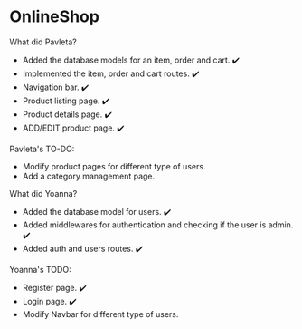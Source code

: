 # OnlineShop

What did Pavleta?
- Added the database models for an item, order and cart. :heavy_check_mark:
- Implemented the item, order and cart routes. :heavy_check_mark:
- Navigation bar. :heavy_check_mark:
- Product listing page. :heavy_check_mark:
- Product details page. :heavy_check_mark:
- ADD/EDIT product page. :heavy_check_mark:

Pavleta's TO-DO:
- Modify product pages for different type of users.
- Add a category management page.

What did Yoanna?
- Added the database model for users. :heavy_check_mark:
- Added middlewares for authentication and checking if the user is admin. :heavy_check_mark:
- Added auth and users routes. :heavy_check_mark:

Yoanna's TODO:
- Register page. :heavy_check_mark:
- Login page. :heavy_check_mark:
- Modify Navbar for different type of users.
